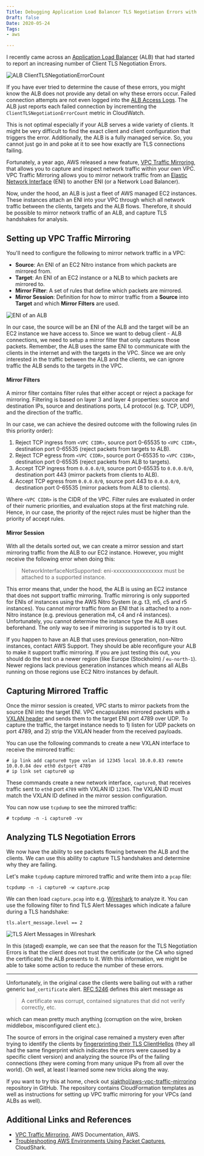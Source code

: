```yaml
---
Title: Debugging Application Load Balancer TLS Negotiation Errors with Amazon VPC Traffic Mirroring
Draft: false
Date: 2020-05-24
Tags:
- aws

---
```


I recently came across an [Application Load Balancer](https://docs.aws.amazon.com/elasticloadbalancing/latest/application/introduction.html) (ALB) that had started to report an increasing number of Client TLS Negotiation Errors.

![ALB ClientTLSNegotiationErrorCount](/images/alb-vpc-traffic-mirroring-cw-metrics.png)

If you have ever tried to determine the cause of these errors, you might know the ALB does not provide any detail on why these errors occur. Failed connection attempts are not even logged into the [ALB Access Logs](https://docs.aws.amazon.com/elasticloadbalancing/latest/application/load-balancer-access-logs.html). The ALB just reports each failed connection by incrementing the `ClientTLSNegotiationErrorCount` metric in CloudWatch.

This is not optimal especially if your ALB serves a wide variety of clients. It might be very difficult to find the exact client and client configuration that triggers the error. Additionally, the ALB is a fully managed service. So, you cannot just go in and poke at it to see how exactly are TLS connections failing.

Fortunately, a year ago, AWS released a new feature, [VPC Traffic Mirroring](https://docs.aws.amazon.com/vpc/latest/mirroring/what-is-traffic-mirroring.html), that allows you to capture and inspect network traffic within your own VPC. VPC Traffic Mirroring allows you to mirror network traffic from an [Elastic Network Interface](https://docs.aws.amazon.com/AWSEC2/latest/UserGuide/using-eni.html) (ENI) to another ENI (or a Network Load Balancer).

Now, under the hood, an ALB is just a fleet of AWS managed EC2 instances. These instances attach an ENI into your VPC through which all network traffic between the clients, targets and the ALB flows. Therefore, it should be possible to mirror network traffic of an ALB, and capture TLS handshakes for analysis.

## Setting up VPC Traffic Mirroring

You'll need to configure the following to mirror network traffic in a VPC:

* **Source**: An ENI of an EC2 Nitro instance from which packets are mirrored from.
* **Target**: An ENI of an EC2 instance or a NLB to which packets are mirrored to.
* **Mirror Filter**: A set of rules that define which packets are mirrored.
* **Mirror Session**: Definition for how to mirror traffic from a **Source** into **Target** and which **Mirror Filters** are used.

![ENI of an ALB](/images/alb-vpc-traffic-mirroring-alb-eni.png)

In our case, the source will be an ENI of the ALB and the target will be an EC2 instance we have access to. Since we want to debug client - ALB connections, we need to setup a mirror filter that only captures those packets. Remember, the ALB uses the same ENI to communicate with the clients in the internet and with the targets in the VPC. Since we are only interested in the traffic between the ALB and the clients, we can ignore traffic the ALB sends to the targets in the VPC.

#### Mirror Filters

A mirror filter contains filter rules that either accept or reject a package for mirroring. Filtering is based on layer 3 and layer 4 properties: source and destination IPs, source and destinations ports, L4 protocol (e.g. TCP, UDP), and the direction of the traffic.

In our case, we can achieve the desired outcome with the following rules (in this priority order):

1. Reject TCP ingress from `<VPC CIDR>`, source port 0-65535 to `<VPC CIDR>`, destination port 0-65535 (reject packets from targets to ALB).
2. Reject TCP egress from `<VPC CIDR>`, source port 0-65535 to `<VPC CIDR>`, destination port 0-65535 (reject packets from ALB to targets).
3. Accept TCP ingress from `0.0.0.0/0`, source port 0-65535 to `0.0.0.0/0`, destination port 443 (mirror packets from clients to ALB).
4. Accept TCP egress from `0.0.0.0/0`, source port 443 to `0.0.0.0/0`, destination port 0-65535 (mirror packets from ALB to clients).

Where `<VPC CIDR>` is the CIDR of the VPC. Filter rules are evaluated in order of their numeric priorities, and evaluation stops at the first matching rule. Hence, in our case, the priority of the reject rules must be higher than the priority of accept rules.

#### Mirror Session

With all the details sorted out, we can create a mirror session and start mirroring traffic from the ALB to our EC2 instance. However, you might receive the following error when doing this:

> NetworkInterfaceNotSupported: eni-xxxxxxxxxxxxxxxxx must be attached to a supported instance.

This error means that, under the hood, the ALB is using an EC2 instance that does not support traffic mirroring. Traffic mirroring is only supported for ENIs of instances using the AWS Nitro System (e.g. t3, m5, c5 and r5 instances). You cannot mirror traffic from an ENI that is attached to a non-Nitro instance (e.g. previous generation m4, c4 and r4 instances). Unfortunately, you cannot determine the instance type the ALB uses beforehand. The only way to see if mirroring is supported is to try it out.

If you happen to have an ALB that uses previous generation, non-Nitro instances, contact AWS Support. They should be able reconfigure your ALB to make it support traffic mirroring. If you are just testing this out, you should do the test on a newer region (like Europe (Stockholm) / `eu-north-1`). Newer regions lack previous generation instances which means all ALBs running on those regions use EC2 Nitro instances by default.

## Capturing Mirrored Traffic

Once the mirror session is created, VPC starts to mirror packets from the source ENI into the target ENI. VPC encapsulates mirrored packets with a [VXLAN header](https://tools.ietf.org/html/rfc7348) and sends them to the target ENI port 4789 over UDP. To capture the traffic, the target instance needs to 1) listen for UDP packets on port 4789, and 2) strip the VXLAN header from the received payloads.

You can use the following commands to create a new VXLAN interface to receive the mirrored traffic:
```
# ip link add capture0 type vxlan id 12345 local 10.0.0.83 remote 10.0.0.84 dev eth0 dstport 4789
# ip link set capture0 up
```

These commands create a new network interface, `capture0`, that receives traffic sent to `eth0` port `4789` with VXLAN ID `12345`. The VXLAN ID must match the VXLAN ID defined in the mirror session configuration.

You can now use `tcpdump` to see the mirrored traffic:

```
# tcpdump -n -i capture0 -vv
```

## Analyzing TLS Negotiation Errors

We now have the ability to see packets flowing between the ALB and the clients. We can use this ability to capture TLS handshakes and determine why they are failing.

Let's make `tcpdump` capture mirrored traffic and write them into a `pcap` file:

```
tcpdump -n -i capture0 -w capture.pcap
```

We can then load `capture.pcap` into e.g. [Wireshark](https://www.wireshark.org/) to analyze it. You can use the following filter to find TLS Alert Messages which indicate a failure during a TLS handshake:

```
tls.alert_message.level == 2
```

![TLS Alert Messages in Wireshark](/images/alb-vpc-traffic-mirroring-tls-errors.png)

In this (staged) example, we can see that the reason for the TLS Negotiation Errors is that the client does not trust the certificate (or the CA who signed the certificate) the ALB presents to it. With this information, we might be able to take some action to reduce the number of these errors.

----

Unfortunately, in the original case the clients were bailing out with a rather generic `bad_certificate` alert. [RFC 5246](https://tools.ietf.org/html/rfc5246) defines this alert message as

> A certificate was corrupt, contained signatures that did not verify correctly, etc.

which can mean pretty much anything (corruption on the wire, broken middlebox, misconfigured client etc.).

The source of errors in the original case remained a mystery even after trying to identify the clients by [fingerprinting their TLS ClientHellos](https://github.com/salesforce/ja3) (they all had the same fingerprint which indicates the errors were caused by a specific client version) and analyzing the source IPs of the failing connections (they were coming from many unique IPs from all over the world). Oh well, at least I learned some new tricks along the way.

If you want to try this at home, check out [sjakthol/aws-vpc-traffic-mirroring](https://github.com/sjakthol/aws-vpc-traffic-mirroring) repository in GitHub. The repository contains CloudFormation templates as well as instructions for setting up VPC traffic mirroring for your VPCs (and ALBs as well).

## Additional Links and References

* [VPC Traffic Mirroring](https://docs.aws.amazon.com/vpc/latest/mirroring/what-is-traffic-mirroring.html), AWS Documentation, AWS.
* [Troubleshooting AWS Environments Using Packet Captures](https://cloudshark.io/articles/aws-vpc-traffic-mirroring-cloud-packet-capture/), CloudShark.
